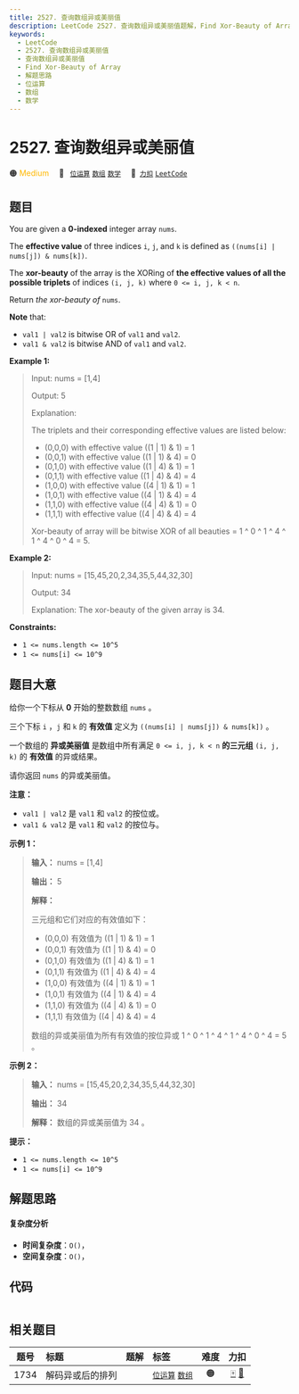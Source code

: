 ```yaml
---
title: 2527. 查询数组异或美丽值
description: LeetCode 2527. 查询数组异或美丽值题解，Find Xor-Beauty of Array，包含解题思路、复杂度分析以及完整的 JavaScript 代码实现。
keywords:
  - LeetCode
  - 2527. 查询数组异或美丽值
  - 查询数组异或美丽值
  - Find Xor-Beauty of Array
  - 解题思路
  - 位运算
  - 数组
  - 数学
---
```


# 2527. 查询数组异或美丽值

🟠 <font color=#ffb800>Medium</font>&emsp; 🔖&ensp; [`位运算`](/tag/bit-manipulation.md) [`数组`](/tag/array.md) [`数学`](/tag/math.md)&emsp; 🔗&ensp;[`力扣`](https://leetcode.cn/problems/find-xor-beauty-of-array) [`LeetCode`](https://leetcode.com/problems/find-xor-beauty-of-array)

## 题目

You are given a **0-indexed** integer array `nums`.

The **effective value** of three indices `i`, `j`, and `k` is defined as `((nums[i] | nums[j]) & nums[k])`.

The **xor-beauty** of the array is the XORing of **the effective values of all
the possible triplets** of indices `(i, j, k)` where `0 <= i, j, k < n`.

Return _the xor-beauty of_ `nums`.

**Note** that:

  * `val1 | val2` is bitwise OR of `val1` and `val2`.
  * `val1 & val2` is bitwise AND of `val1` and `val2`.



**Example 1:**

> Input: nums = [1,4]
> 
> Output: 5
> 
> Explanation: 
> 
> The triplets and their corresponding effective values are listed below:
> - (0,0,0) with effective value ((1 | 1) & 1) = 1
> - (0,0,1) with effective value ((1 | 1) & 4) = 0
> - (0,1,0) with effective value ((1 | 4) & 1) = 1
> - (0,1,1) with effective value ((1 | 4) & 4) = 4
> - (1,0,0) with effective value ((4 | 1) & 1) = 1
> - (1,0,1) with effective value ((4 | 1) & 4) = 4
> - (1,1,0) with effective value ((4 | 4) & 1) = 0
> - (1,1,1) with effective value ((4 | 4) & 4) = 4 
> 
> Xor-beauty of array will be bitwise XOR of all beauties = 1 ^ 0 ^ 1 ^ 4 ^ 1 ^ 4 ^ 0 ^ 4 = 5.

**Example 2:**

> Input: nums = [15,45,20,2,34,35,5,44,32,30]
> 
> Output: 34
> 
> Explanation: The xor-beauty of the given array is 34.

**Constraints:**

  * `1 <= nums.length <= 10^5`
  * `1 <= nums[i] <= 10^9`


## 题目大意

给你一个下标从 **0**  开始的整数数组 `nums` 。

三个下标 `i` ，`j` 和 `k` 的 **有效值**  定义为 `((nums[i] | nums[j]) & nums[k])` 。

一个数组的 **异或美丽值**  是数组中所有满足 `0 <= i, j, k < n`  **的三元组**  `(i, j, k)` 的 **有效值**
的异或结果。

请你返回 `nums` 的异或美丽值。

**注意：**

  * `val1 | val2` 是 `val1` 和 `val2` 的按位或。
  * `val1 & val2` 是 `val1` 和 `val2` 的按位与。



**示例 1：**

> 
> 
> 
> 
> 
> **输入：** nums = [1,4]
> 
> **输出：** 5
> 
> **解释：**
> 
> 三元组和它们对应的有效值如下：
> - (0,0,0) 有效值为 ((1 | 1) & 1) = 1
> - (0,0,1) 有效值为 ((1 | 1) & 4) = 0
> - (0,1,0) 有效值为 ((1 | 4) & 1) = 1
> - (0,1,1) 有效值为 ((1 | 4) & 4) = 4
> - (1,0,0) 有效值为 ((4 | 1) & 1) = 1
> - (1,0,1) 有效值为 ((4 | 1) & 4) = 4
> - (1,1,0) 有效值为 ((4 | 4) & 1) = 0
> - (1,1,1) 有效值为 ((4 | 4) & 4) = 4 
> 
> 数组的异或美丽值为所有有效值的按位异或 1 ^ 0 ^ 1 ^ 4 ^ 1 ^ 4 ^ 0 ^ 4 = 5 。

**示例 2：**

> 
> 
> 
> 
> 
> **输入：** nums = [15,45,20,2,34,35,5,44,32,30]
> 
> **输出：** 34
> 
> **解释：** 数组的异或美丽值为 34 。
> 
> 



**提示：**

  * `1 <= nums.length <= 10^5`
  * `1 <= nums[i] <= 10^9`


## 解题思路

#### 复杂度分析

- **时间复杂度**：`O()`，
- **空间复杂度**：`O()`，

## 代码

```javascript

```

## 相关题目

<!-- prettier-ignore -->
| 题号 | 标题 | 题解 | 标签 | 难度 | 力扣 |
| :------: | :------ | :------: | :------ | :------: | :------: |
| 1734 | 解码异或后的排列 |  |  [`位运算`](/tag/bit-manipulation.md) [`数组`](/tag/array.md) | 🟠 | [🀄️](https://leetcode.cn/problems/decode-xored-permutation) [🔗](https://leetcode.com/problems/decode-xored-permutation) |